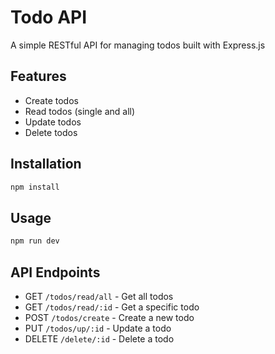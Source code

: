 # Todo API

A simple RESTful API for managing todos built with Express.js

## Features
- Create todos
- Read todos (single and all)
- Update todos
- Delete todos

## Installation
```bash
npm install
```

## Usage
```bash
npm run dev
```

## API Endpoints
- GET `/todos/read/all` - Get all todos
- GET `/todos/read/:id` - Get a specific todo
- POST `/todos/create` - Create a new todo
- PUT `/todos/up/:id` - Update a todo
- DELETE `/delete/:id` - Delete a todo
